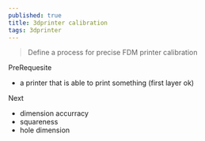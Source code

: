 ```yaml
---
published: true
title: 3dprinter calibration
tags: 3dprinter
---
```

> Define a process for precise FDM printer calibration

PreRequesite
- a printer that is able to print something (first layer ok)

Next
- dimension accurracy
- squareness
- hole dimension
